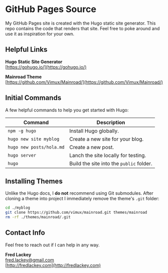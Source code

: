 # GitHub Pages Source

My GitHub Pages site is created with the Hugo static site generator.  This repo contains the code that renders that site.  Feel free to poke around and use it as inspiration for your own.

## Helpful Links

**Hugo Static Site Generator**  
[https://gohugo.io/](https://gohugo.io/)  

**Mainroad Theme**  
[https://github.com/Vimux/Mainroad/](https://github.com/Vimux/Mainroad/)

## Initial Commands

A few helpful commands to help you get started with Hugo:

|  Command  |  Description  |
|-----------|---------------|
| `npm -g hugo` | Install Hugo globally. |
| `hugo new site myblog` | Create a new site for your blog. |
| `hugo new posts/hola.md` | Create a new post. |
| `hugo server` | Lanch the site locally for testing. |
| `hugo` | Build the site into the `public` folder. |`

## Installing Themes

Unlike the Hugo docs, I **do not** recommend using Git submodules.  After cloning a theme into project I immediately remove the theme's `.git` folder:

```bash
cd ./myblog
git clone https://github.com/vimux/mainroad.git themes/mainroad
rm -rf ./themes/mainroad/.git
```


## Contact Info  

Feel free to reach out if I can help in any way.  

**Fred Lackey**  
[fred.lackey@gmail.com](mailto:fred.lackey@gmail.com)  
[http://fredlackey.com](http://fredlackey.com)  
